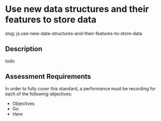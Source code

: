 
# Use new data structures and their features to store data

slug: js.use-new-data-structures-and-their-features-to-store-data

## Description
todo

## Assessment Requirements
In order to fully cover this standard, a performance must be recording for each of the following objectives:

- Objectives
- Go
- Here

          